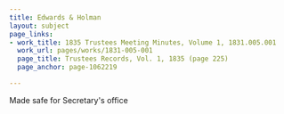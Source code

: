 ```yaml
---
title: Edwards & Holman
layout: subject
page_links:
- work_title: 1835 Trustees Meeting Minutes, Volume 1, 1831.005.001
  work_url: pages/works/1831-005-001
  page_title: Trustees Records, Vol. 1, 1835 (page 225)
  page_anchor: page-1062219

---
```

<p>Made safe for Secretary's office</p>